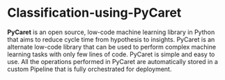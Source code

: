 # Classification-using-PyCaret
<b>PyCaret</b>  is an open source, low-code machine learning library in Python that aims to reduce cycle time from hypothesis to insights.
PyCaret is an alternate low-code library that can be used to perform complex machine learning tasks with only few lines of code. PyCaret is simple and easy to use. All the operations performed in PyCaret are automatically stored in a custom Pipeline that is fully orchestrated for deployment.

